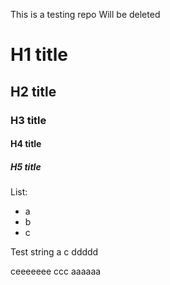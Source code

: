 This is a testing repo
Will be deleted

# H1 title
## H2 title
### H3 title
#### H4 title
##### H5 title

List:
- a
- b
- c

Test string
a
c
ddddd


ceeeeeee
ccc
aaaaaa
